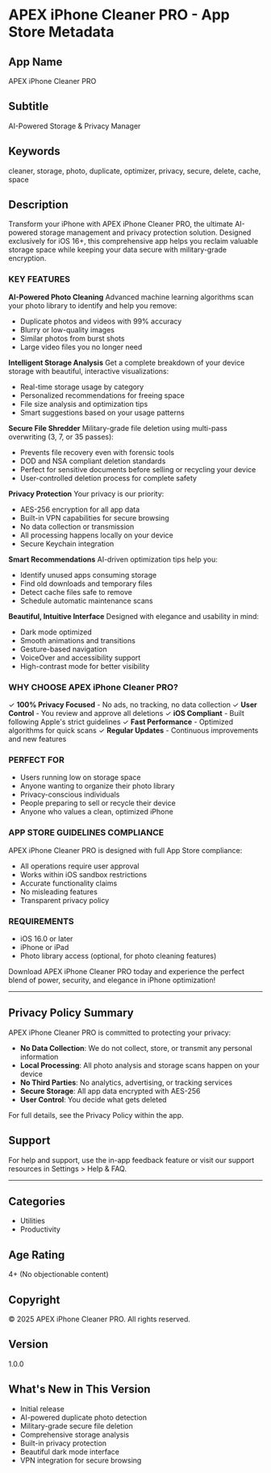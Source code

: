 # APEX iPhone Cleaner PRO - App Store Metadata

## App Name
APEX iPhone Cleaner PRO

## Subtitle
AI-Powered Storage & Privacy Manager

## Keywords
cleaner, storage, photo, duplicate, optimizer, privacy, secure, delete, cache, space

## Description

Transform your iPhone with APEX iPhone Cleaner PRO, the ultimate AI-powered storage management and privacy protection solution. Designed exclusively for iOS 16+, this comprehensive app helps you reclaim valuable storage space while keeping your data secure with military-grade encryption.

### KEY FEATURES

**AI-Powered Photo Cleaning**
Advanced machine learning algorithms scan your photo library to identify and help you remove:
- Duplicate photos and videos with 99% accuracy
- Blurry or low-quality images
- Similar photos from burst shots
- Large video files you no longer need

**Intelligent Storage Analysis**
Get a complete breakdown of your device storage with beautiful, interactive visualizations:
- Real-time storage usage by category
- Personalized recommendations for freeing space
- File size analysis and optimization tips
- Smart suggestions based on your usage patterns

**Secure File Shredder**
Military-grade file deletion using multi-pass overwriting (3, 7, or 35 passes):
- Prevents file recovery even with forensic tools
- DOD and NSA compliant deletion standards
- Perfect for sensitive documents before selling or recycling your device
- User-controlled deletion process for complete safety

**Privacy Protection**
Your privacy is our priority:
- AES-256 encryption for all app data
- Built-in VPN capabilities for secure browsing
- No data collection or transmission
- All processing happens locally on your device
- Secure Keychain integration

**Smart Recommendations**
AI-driven optimization tips help you:
- Identify unused apps consuming storage
- Find old downloads and temporary files
- Detect cache files safe to remove
- Schedule automatic maintenance scans

**Beautiful, Intuitive Interface**
Designed with elegance and usability in mind:
- Dark mode optimized
- Smooth animations and transitions
- Gesture-based navigation
- VoiceOver and accessibility support
- High-contrast mode for better visibility

### WHY CHOOSE APEX iPhone Cleaner PRO?

✓ **100% Privacy Focused** - No ads, no tracking, no data collection
✓ **User Control** - You review and approve all deletions
✓ **iOS Compliant** - Built following Apple's strict guidelines
✓ **Fast Performance** - Optimized algorithms for quick scans
✓ **Regular Updates** - Continuous improvements and new features

### PERFECT FOR

- Users running low on storage space
- Anyone wanting to organize their photo library
- Privacy-conscious individuals
- People preparing to sell or recycle their device
- Anyone who values a clean, optimized iPhone

### APP STORE GUIDELINES COMPLIANCE

APEX iPhone Cleaner PRO is designed with full App Store compliance:
- All operations require user approval
- Works within iOS sandbox restrictions
- Accurate functionality claims
- No misleading features
- Transparent privacy policy

### REQUIREMENTS

- iOS 16.0 or later
- iPhone or iPad
- Photo library access (optional, for photo cleaning features)

Download APEX iPhone Cleaner PRO today and experience the perfect blend of power, security, and elegance in iPhone optimization!

---

## Privacy Policy Summary

APEX iPhone Cleaner PRO is committed to protecting your privacy:

- **No Data Collection**: We do not collect, store, or transmit any personal information
- **Local Processing**: All photo analysis and storage scans happen on your device
- **No Third Parties**: No analytics, advertising, or tracking services
- **Secure Storage**: All app data encrypted with AES-256
- **User Control**: You decide what gets deleted

For full details, see the Privacy Policy within the app.

## Support

For help and support, use the in-app feedback feature or visit our support resources in Settings > Help & FAQ.

---

## Categories
- Utilities
- Productivity

## Age Rating
4+ (No objectionable content)

## Copyright
© 2025 APEX iPhone Cleaner PRO. All rights reserved.

## Version
1.0.0

## What's New in This Version
- Initial release
- AI-powered duplicate photo detection
- Military-grade secure file deletion
- Comprehensive storage analysis
- Built-in privacy protection
- Beautiful dark mode interface
- VPN integration for secure browsing
